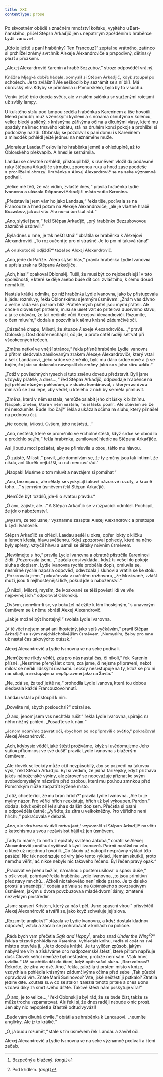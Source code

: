 ```yaml
---
title: XXI
contentType: prose
---
```


Po skvostném obědě a značném množství koňaku, vypitého u Bart­ňanského, přišel Stěpan Arkaďjič jen s nepatrným zpožděním k hraběnce Lydii Ivanovně.

„Kdo je ještě u paní hraběnky? Ten Francouz?“ zeptal se vrátného, zatímco si prohlížel známý svrchník Alexeje Alexandroviče a prapodivný, dětinský plášť s přezkami.

„Alexej Alexandrovič Karenin a hrabě Bezzubov,“ stroze odpověděl vrátný.

Kněžna Mjagká dobře hádala, pomyslil si Stěpan Arkaďjič, když stoupal po schodech. Je to zvláštní! Ale neškodilo by seznámit se s ní blíž. Má obrovský vliv. Kdyby se přimluvila u Pomorského, bylo by to v suchu.

Venku ještě bylo docela světlo, ale v malém salónku se staženými roletami už svítily lampy.

U kulatého stolu pod lampou seděla hraběnka s Kareninem a tiše hovořili. Menší pohublý muž s ženskými kyčlemi a s nohama ohnutýma v kolenou, velice bledý a sličný, s krásnýma zářivýma očima a dlouhými vlasy, které mu spadaly na límec tmavého kabátu, stál na druhém konci pokoje a prohlížel si podobizny na zdi. Oblonskij se pozdravil s paní domu i s Kareninem a mimoděk pohlédl ještě jednou na neznámého muže.

„Monsieur Landau!“ oslovila ho hraběnka jemně a ohleduplně, až to Oblonského překvapilo. A hned je seznámila.

Landau se chvatně rozhlédl, přistoupil blíž, s úsměvem vložil do podávané ruky Stěpana Arkaďjiče strnulou, zpocenou ruku a hned zase poodešel a prohlížel si obrazy. Hraběnka a Alexej Alexandrovič se na sebe významně podívali.

„Velice mě těší, že vás vidím, zvláště dnes,“ pravila hraběnka Lydie Ivanovna a ukázala Stěpanovi Arkaďjiči místo vedle Karenina.

„Představila jsem vám ho jako Landaua,“ řekla tiše, podívala se na Francouze a hned potom na Alexeje Alexandroviče, „ale je vlastně hrabě Bezzubov, jak asi víte. Ale nemá ten titul rád.“

„Ano, slyšel jsem,“ řekl Stěpan Arkaďjič, „prý hraběnku Bezzubovovou zázračně uzdravil.“

„Byla dnes u mne, je tak nešťastná!“ obrátila se hraběnka k Alexejovi Alexandroviči. „To rozloučení je pro ni strašné. Je to pro ni taková rána!“

„A on skutečně odjíždí?“ tázal se Alexej Alexandrovič.

„Ano, jede do Paříže. Včera slyšel hlas,“ pravila hraběnka Lydie Ivanovna a upřela zrak na Stěpana Arkaďjiče.

„Ach, hlas!“ opakoval Oblonskij. Tušil, že musí být co nejobezřelejší v této společnosti, v které se děje anebo bude dít cosi zvláštního, k čemu dosud nemá klíč.

Nastala krátká odmlka, po níž hraběnka Lydie Ivanovna, jako by přistupovala k jádru rozmluvy, řekla Oblonskému s jemným úsměvem: „Znám vás dávno a velice ráda vás poznám blíž. Přátelé mých přátel jsou mými přáteli. Ale chce-li člověk být přítelem, musí se umět vžít do přítelova duševního stavu, a já se obávám, že tak nečiníte vůči Alexejovi Alexandroviči. Rozumíte, o čem mluvím,“ dodala a pozdvihla k němu krásné zádumčivé oči.

„Částečně chápu, Milosti, že situace Alexeje Alexandroviče…,“ pravil Oblonskij. Dost dobře nechápal, oč jde, a proto chtěl raději setrvat při všeobecných řečech.

„Změna netkví ve vnější stránce,“ řekla přísně hraběnka Lydie Ivanovna a přitom sledovala zamilovaným zrakem Alexeje Alexandroviče, který vstal a šel k Landauovi, „jeho srdce se změnilo, bylo mu dáno srdce nové a já se bojím, že jste se dokonale nevmyslil do změny, jaká se v jeho nitru udála.“

„Totiž v povšechných rysech si tuto změnu dovedu představit. Byli jsme vždycky přátelé, a dnes…,“ řekl Stěpan Arkaďjič, odpovídaje hraběnce na její pohled něžným pohledem, a v duchu kombinoval, s kterým ze dvou ministrů se zná lépe, aby věděl, u kterého z nich by se měla přimluvit.

„Změna, která v něm nastala, nemůže oslabit jeho cit lásky k bližnímu. Naopak, změna, která v něm nastala, musí lásku posílit. Ale obávám se, že mi nerozumíte. Bude libo čaj?“ řekla a ukázala očima na sluhu, který přinášel na podnosu čaj.

„Ne docela, Milosti. Ovšem, jeho neštěstí…“

„Ano, neštěstí, které se proměnilo ve vrcholné štěstí, když srdce se obrodilo a prodchlo se _jím_,“ řekla hraběnka, zamilovaně hledíc na Stěpana Arkaďjiče.

Asi ji budu moci požádat, aby se přimluvila u obou, táhlo mu hlavou.

„Ó zajisté, Milosti,“ pravil, „ale domnívám se, že ty změny jsou tak intimní, že nikdo, ani člověk nejbližší, o nich nemluví rád.“

„Naopak! Musíme o tom mluvit a navzájem si pomáhat.“

„Ano, bezesporu, ale někdy se vyskytují takové názorové rozdíly, a kromě toho…,“ s jemným úsměvem řekl Stěpan Arkaďjič.

„Nemůže být rozdílů, jde-li o svatou pravdu.“

„Ó ano, zajisté, ale…“ A Stěpan Arkaďjič se v rozpacích odmlčel. Pochopil, že jde o náboženství.

„Myslím, že teď usne,“ významně zašeptal Alexej Alexandrovič a přistoupil k Lydii Ivanovně.

Stěpan Arkaďjič se ohlédl. Landau seděl u okna, opřen lokty o kličku a lenoch křesla, hlavu svěšenou. Když zpozoroval pohledy, které na něho byly upřeny, vztyčil hlavu a usmál se dětsky naivním úsměvem.

„Nevšímejte si ho,“ pravila Lydie Ivanovna a obratně přistrčila Kareninovi židli. „Pozorovala jsem…,“ začala cosi vykládat, když tu vešel do pokoje sluha s dopisem. Lydie Ivanovna rychle proběhla dopis, omluvila se, nesmírně rychle napsala odpověď, odevzdala ji sluhovi a vrátila se ke stolu. „Pozorovala jsem,“ pokračovala v načatém rozhovoru, „že Moskvané, zvlášť muži, jsou ti nejlhostejnější lidé, pokud jde o náboženství.“

„Ó nikoli, Milosti, myslím, že Moskvané se těší pověsti lidí ve víře nejpevnějších,“ odporoval Oblonskij.

„Ovšem, nemýlím-li se, vy bohužel náležíte k těm lhostejným,“ s unaveným úsměvem se k němu obrátil Alexej Alexandrovič.

„Jak je možné být lhostejný!“ zvolala Lydie Ivanovna.

„V té věci nejsem snad ani lhostejný, jako spíš vyčkávám,“ pravil Stěpan Arkaďjič se svým nejchlácholivějším úsměvem. „Nemyslím, že by pro mne už nastal čas takovýchto otázek.“

Alexej Alexandrovič a Lydie Ivanovna se na sebe podívali.

„Nemůžeme nikdy vědět, zda pro nás nastal čas, či nikoli,“ řekl Karenin přísně. „Nesmíme přemýšlet o tom, zda jsme, či nejsme připraveni, neboť milost se neřídí lidskými úvahami. Leckdy nesestupuje na ty, kdož se pro ni namáhají, a sestupuje na nepřipravené jako na Šavla.“

„Ne, zdá se, že teď ještě ne,“ prohodila Lydie Ivanova, která tou dobou sledovala každé Francouzovo hnutí.

Landau vstal a přistoupil k nim.

„Dovolíte mi, abych poslouchal?“ otázal se.

„Ó ano, jenom jsem vás nechtěla rušit,“ řekla Lydie Ivanovna, upírajíc na něho něžný pohled. „Posaďte se k nám.“

„Jenom nesmíme zavírat oči, abychom se nepřipravili o světlo,“ pokračoval Alexej Alexandrovič.

„Ach, kdybyste věděl, jaké štěstí prožíváme, když si uvědomujeme Jeho stálou přítomnost ve své duši!“ pravila Lydie Ivanovna s blaženým úsměvem.

„Ale člověk se leckdy může cítit nezpůsobilý, aby se pozvedl na takovou výši,“ řekl Stěpan Arkaďjič. Byl si vědom, že jedná farizejsky, když přiznává jakési náboženské výšiny, ale zároveň se neodvažuje přiznat ke svým svobodomyslným názorům před osobou, která mu pouhou zmínkou před Pomorským může zaopatřit kýžené místo.

„Totiž, chcete říci, že mu brání hřích?“ pravila Lydie Ivanovna. „Ale to je mylný názor. Pro věřící hřích neexistuje, hřích už byl vykoupen. Pardon,“ dodala, když opět přišel sluha s dalším dopisem. Přečetla si psaní a odpověděla ústně: „Vyřiďte, že zítra u velkokněžny. Pro věřícího není hříchu,“ pokračovala v debatě.

„Ano, ale víra beze skutků mrtva jest,“ vzpomněl si Stěpan Arka­ďjič na větu z katechismu a svou nezávislost hájil už jen úsměvem.

„Tady to máme, to místo z epištoly svatého Jakuba,“ obrátil se Alexej Alexandrovič poněkud vyčítavě k Lydii Ivanovně. Patrně narážel na věc, o které už nejednou hovořili. „Co škody už natropil nesprávný výklad této pasáže! Nic tak neodrazuje od víry jako tento výklad. ‚Nemám skutků, proto nemohu věřit,‘ ač nikde nebylo nic takového řečeno. Byl řečen pravý opak.“

„Pracovat ve jménu božím, námahou a postem usilovat o spásu duše,“ s ošklivostí, pohrdavě řekla hraběnka Lydie Ivanovna, „to jsou primitivní představy mnichů… Ačkoli nic takového není nikde psáno. Je to daleko prostší a snadnější,“ dodala a dívala se na Oblonského s povzbudivým úsměvem, jakým u dvora povzbuzovala mladé dvorní dámy, zmatené nezvyklým prostředím.

„Jsme spaseni Kristem, který za nás trpěl. Jsme spaseni vírou,“ přisvědčil Alexej Alexandrovič a tvářil se, jako když schvaluje její slova.

„Rozumíte anglicky?“ otázala se Lydie Ivanovna, a když dostala kladnou odpověď, vstala a začala se prohrabávat v knihách na poličce.

„Ráda bych vám přečetla _Safe and Happy_[^51], anebo snad _Under the Wing_[^52]?“ řekla a tázavě pohlédla na Karenina. Vyhledala knihu, sedla si opět na své místo a otevřela ji. „Je to docela krátké. Je tu vylíčen způsob, jakým nabýváme víry a získáváme ono nadpozemské štěstí, které přitom naplňuje duši. Člověk věřící nemůže být nešťasten, protože není sám. Však hned uvidíte.“ Už se chtěla dát do čtení, když opět vešel sluha. „Borozdinová? Řekněte, že zítra ve dvě. Ano,“ řekla, založila si prstem místo v knize, vzdychla a pohlédla krásnýma zádumčivýma očima před sebe. „Tak působí opravdová víra. Znáte Marii Saninovou? Víte, jaké neštěstí ji potkalo? Ztratila jediné dítě. Zoufala si. A co se stalo? Nalezla tohoto přítele a dnes Bohu vzdává díky za smrt svého dítěte. Takové štěstí nám poskytuje víra!“

„Ó ano, je to velice…,“ řekl Oblonskij a byl rád, že se bude číst, takže se může trochu vzpamatovat. Ale řekl si, že dnes raději nebude o nic prosit. Jen aby nic nepopletl a šťastně odtud vyvázl!

„Bude vám dlouhá chvíle,“ obrátila se hraběnka k Landauovi, „neumíte anglicky. Ale je to krátké.“

„Ó, já budu rozumět,“ stále s tím úsměvem řekl Landau a zavřel oči.

Alexej Alexandrovič a Lydie Ivanovna se na sebe významně podívali a čtení začalo.

  

[^51]: Bezpečný a blažený. _(angl.)_

[^52]: Pod křídlem. _(angl.)_
